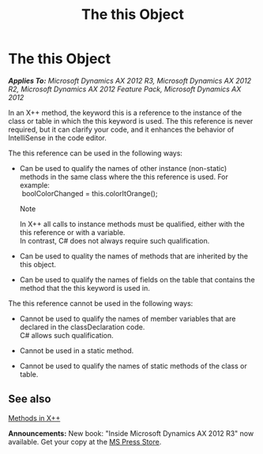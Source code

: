 ﻿---
title: The this Object
TOCTitle: The this Object
ms:assetid: 621a4977-7604-44c3-b57c-3a15d0aadd89
ms:mtpsurl: https://msdn.microsoft.com/en-us/library/Aa633089(v=AX.60)
ms:contentKeyID: 35244551
ms.date: 05/18/2015
mtps_version: v=AX.60
---

# The this Object 


_**Applies To:** Microsoft Dynamics AX 2012 R3, Microsoft Dynamics AX 2012 R2, Microsoft Dynamics AX 2012 Feature Pack, Microsoft Dynamics AX 2012_

In an X++ method, the keyword this is a reference to the instance of the class or table in which the this keyword is used. The this reference is never required, but it can clarify your code, and it enhances the behavior of IntelliSense in the code editor.

The this reference can be used in the following ways:

  - Can be used to qualify the names of other instance (non-static) methods in the same class where the this reference is used. For example:  
     boolColorChanged = this.colorItOrange();
    

    > [!NOTE]
    > <P>In X++ all calls to instance methods must be qualified, either with the this reference or with a variable.<BR>In contrast, C# does not always require such qualification.</P>



  - Can be used to quality the names of methods that are inherited by the this object.

  - Can be used to qualify the names of fields on the table that contains the method that the this keyword is used in.

The this reference cannot be used in the following ways:

  - Cannot be used to qualify the names of member variables that are declared in the classDeclaration code.  
    C\# allows such qualification.

  - Cannot be used in a static method.

  - Cannot be used to qualify the names of static methods of the class or table.

## See also

[Methods in X++](methods-in-x.md)

  
**Announcements:** New book: "Inside Microsoft Dynamics AX 2012 R3" now available. Get your copy at the [MS Press Store](https://www.microsoftpressstore.com/store/inside-microsoft-dynamics-ax-2012-r3-9780735685109).

